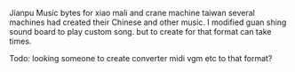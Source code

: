 Jianpu Music bytes  for xiao mali and crane machine taiwan
several machines had created their Chinese and other music.
I modified guan shing sound board to play custom song. but to create for that format can take times.

Todo: looking someone to create converter midi vgm etc to that format?
